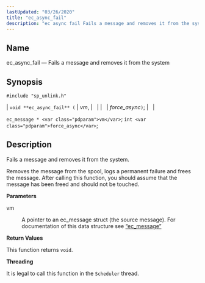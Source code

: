 ```yaml
---
lastUpdated: "03/26/2020"
title: "ec_async_fail"
description: "ec async fail Fails a message and removes it from the system void ec async fail vm force async ec message vm int force async Fails a message and removes it from the system Removes the message from the spool logs a permanent failure and frees the message After calling..."
---
```


<a name="apis.ec_async_fail"></a> 
## Name

ec_async_fail — Fails a message and removes it from the system

## Synopsis

`#include "sp_unlink.h"`

| `void **ec_async_fail** (` | <var class="pdparam">vm</var>, |   |
|   | <var class="pdparam">force_async</var>`)`; |   |

`ec_message * <var class="pdparam">vm</var>`;
`int <var class="pdparam">force_async</var>`;<a name="idp55163856"></a> 
## Description

Fails a message and removes it from the system.

Removes the message from the spool, logs a permanent failure and frees the message. After calling this function, you should assume that the message has been freed and should not be touched.

**<a name="idp55165728"></a> Parameters**

<dl class="variablelist">

<dt>vm</dt>

<dd>

A pointer to an ec_message struct (the source message). For documentation of this data structure see [“ec_message”](/momentum/3/3-api/structs-ec-message)

</dd>

</dl>

**<a name="idp55169104"></a> Return Values**

This function returns `void`.

**<a name="idp55170464"></a> Threading**

It is legal to call this function in the `Scheduler` thread.